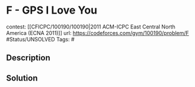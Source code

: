 # F - GPS I Love You

contest: [[CFICPC/100190/100190|2011 ACM-ICPC East Central North America (ECNA 2011)]]
url: https://codeforces.com/gym/100190/problem/F
#Status/UNSOLVED
Tags: #

## Description

## Solution

